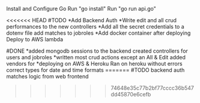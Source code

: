 Install and Configure Go Run "go install" Run "go run api.go"

<<<<<<< HEAD #TODO *Add Backend Auth *Write edit and all crud performances to
the new controllers *Add all the secret credentials to a dotenv file add matches
to jobroles *Add docker container after deploying Deploy to AWS lambda

#DONE *added mongodb sessions to the backend created controllers for users and
jobroles *written most crud actions except an All & Edit added vendors for
\*deploying on AWS & Heroku Ran on heroku without errors correct types for date
and time formats ======= #TODO backend auth matches logic from web frontend

> > > > > > > 74648e35c77b2bf77cccc36b547dd45870e6cefb
